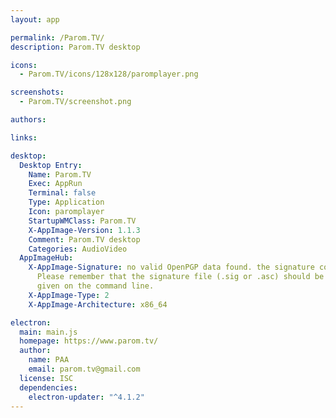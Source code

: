```yaml
---
layout: app

permalink: /Parom.TV/
description: Parom.TV desktop

icons:
  - Parom.TV/icons/128x128/paromplayer.png

screenshots:
  - Parom.TV/screenshot.png

authors:

links:

desktop:
  Desktop Entry:
    Name: Parom.TV
    Exec: AppRun
    Terminal: false
    Type: Application
    Icon: paromplayer
    StartupWMClass: Parom.TV
    X-AppImage-Version: 1.1.3
    Comment: Parom.TV desktop
    Categories: AudioVideo
  AppImageHub:
    X-AppImage-Signature: no valid OpenPGP data found. the signature could not be verified.
      Please remember that the signature file (.sig or .asc) should be the first file
      given on the command line.
    X-AppImage-Type: 2
    X-AppImage-Architecture: x86_64

electron:
  main: main.js
  homepage: https://www.parom.tv/
  author:
    name: PAA
    email: parom.tv@gmail.com
  license: ISC
  dependencies:
    electron-updater: "^4.1.2"
---
```

